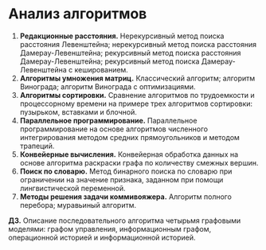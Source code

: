 # Анализ алгоритмов
1. **Редакционные расстояния.** Нерекурсивный метод поиска расстояния Левенштейна; нерекурсивный метод поиска расстояния Дамерау-Левенштейна; рекурсивный метод поиска расстояния Дамерау-Левенштейна; рекурсивный метод поиска Дамерау-Левенштейна с кешированием.
2. **Алгоритмы умножения матриц.** Классический алгоритм; алгоритм Винограда; алгоритм Винограда с оптимизациями.
3. **Алгоритмы сортировки.** Сравнение алгоритмов по трудоемкости и процессорному времени на примере трех алгоритмов сортировки: пузырьком, вставками и блочной.
4. **Параллельное программирование.** Параллельное программирование на основе алгоритмов численного интегрирования методом средних прямоугольников и методом трапеций.
5. **Конвейерные вычисления.** Конвейерная обработка данных на основе алгоритма раскраски графа по количеству смежных вершин.
6. **Поиск по словарю.** Метод бинарного поиска по словарю при ограничении на значение признака, заданном при помощи лингвистической переменной.
7. **Методы решения задачи коммивояжера.** Алгоритм полного перебора; муравьиный алгоритм.

**ДЗ.** Описание последовательного алгоритма четырьмя графовыми моделями: графом управления, информационным графом, операционной историей и информационной историей.